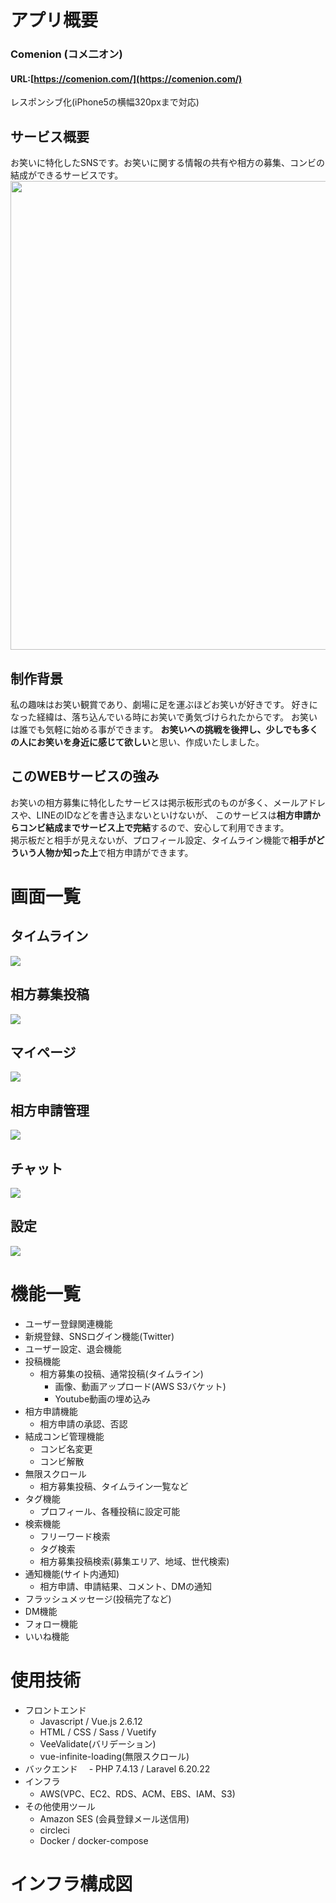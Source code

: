 # アプリ概要

### Comenion (コメ二オン)

#### URL:**[https://comenion.com/](https://comenion.com/)**  
レスポンシブ化(iPhone5の横幅320pxまで対応)

## サービス概要
お笑いに特化したSNSです。お笑いに関する情報の共有や相方の募集、コンビの結成ができるサービスです。  
<img src="https://user-images.githubusercontent.com/67299659/114543595-5d56e200-9c94-11eb-8cf4-27647505a031.png" width="750">

## 制作背景
私の趣味はお笑い観賞であり、劇場に足を運ぶほどお笑いが好きです。
好きになった経緯は、落ち込んでいる時にお笑いで勇気づけられたからです。
お笑いは誰でも気軽に始める事ができます。
**お笑いへの挑戦を後押し、少しでも多くの人にお笑いを身近に感じて欲しい**と思い、作成いたしました。

## このWEBサービスの強み
お笑いの相方募集に特化したサービスは掲示板形式のものが多く、メールアドレスや、LINEのIDなどを書き込まないといけないが、
このサービスは**相方申請からコンビ結成までサービス上で完結**するので、安心して利用できます。  
掲示板だと相手が見えないが、プロフィール設定、タイムライン機能で**相手がどういう人物か知った上**で相方申請ができます。

# 画面一覧
## タイムライン
<img src="https://github.com/r-sugimoto/readme-folder/blob/master/gif/post.gif">  

## 相方募集投稿
<img src="https://github.com/r-sugimoto/readme-folder/blob/master/gif/recruit.gif">  

## マイページ
<img src="https://github.com/r-sugimoto/readme-folder/blob/master/gif/mypage.gif">  

## 相方申請管理
<img src="https://github.com/r-sugimoto/readme-folder/blob/master/gif/partner.gif">  

## チャット
<img src="https://github.com/r-sugimoto/readme-folder/blob/master/gif/chat.gif">  

## 設定
<img src="https://github.com/r-sugimoto/readme-folder/blob/master/gif/setting.gif">  

# 機能一覧
 - ユーザー登録関連機能
 - 新規登録、SNSログイン機能(Twitter)
 - ユーザー設定、退会機能   
- 投稿機能
   - 相方募集の投稿、通常投稿(タイムライン)
     - 画像、動画アップロード(AWS S3バケット)
     - Youtube動画の埋め込み
- 相方申請機能
  - 相方申請の承認、否認
- 結成コンビ管理機能
  - コンビ名変更
  - コンビ解散
- 無限スクロール
  - 相方募集投稿、タイムライン一覧など 
- タグ機能
  - プロフィール、各種投稿に設定可能
- 検索機能
  - フリーワード検索 
  - タグ検索
  - 相方募集投稿検索(募集エリア、地域、世代検索)
- 通知機能(サイト内通知)
  - 相方申請、申請結果、コメント、DMの通知
- フラッシュメッセージ(投稿完了など)
- DM機能
- フォロー機能
- いいね機能

# 使用技術
- フロントエンド
  - Javascript / Vue.js 2.6.12 
  - HTML / CSS / Sass / Vuetify
  - VeeValidate(バリデーション)
  - vue-infinite-loading(無限スクロール)
- バックエンド
　- PHP 7.4.13 / Laravel 6.20.22 
- インフラ
  - AWS(VPC、EC2、RDS、ACM、EBS、IAM、S3)
- その他使用ツール
  - Amazon SES (会員登録メール送信用)
  - circleci
  - Docker / docker-compose  

# インフラ構成図







